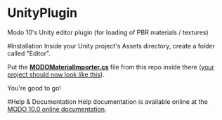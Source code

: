 # UnityPlugin
Modo 10's Unity editor plugin (for loading of PBR materials / textures)


#Installation
Inside your Unity project's Assets directory, create a folder called "Editor".

Put the [**MODOMaterialImporter.cs**](https://github.com/TheFoundry-Modo/UnityPlugin/blob/master/MODOMaterialImporter.cs) file from this repo inside there ([your project should now look like this](https://github.com/TheFoundry-Modo/UnityPlugin/blob/master/scriptPlacement.png)).

You're good to go!

#Help & Documentation
Help documentation is available online at the [MODO 10.0 online documentation](https://help.thefoundry.co.uk/modo/#help/pages/appendices/unity_material_importer.html).
